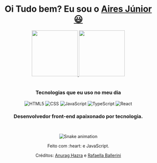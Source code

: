 <div>
  
  <h1 align="center">
    Oi Tudo bem? Eu sou o 
    <a href="https://www.linkedin.com/in/aires-junior/">Aires Júnior 😃️</a>
  </h1>
  
</div>

<div align="center">
  <a href="https://github.com/airesjr">
    <img height="150em" src="https://github-readme-stats.vercel.app/api?username=AiresJr&count_private=true&include_all_commits=true&show_icons=true&theme=dracula&hide_border=false&show_owner=true"/>
    <img height="150em" src="https://github-readme-stats.vercel.app/api/top-langs/?username=AiresJr&theme=dracula&hide_border=false&&layout=compact"/>
  </a>
</div>

<div align="center" valign="top"><br>
  
### Tecnologias que eu uso no meu dia

<img align="center" alt="HTML5" src="https://img.shields.io/badge/HTML5-E34F26?style=for-the-badge&logo=html5&logoColor=white"/>
<img align="center" alt="CSS" src="https://img.shields.io/badge/CSS-239120?&style=for-the-badge&logo=css3&logoColor=white"/>
<img align="center" alt="JavaScript" src="https://img.shields.io/badge/JavaScript-F7DF1E?style=for-the-badge&logo=javascript&logoColor=black"/>
<img align="center" alt="TypeScript" src="https://img.shields.io/badge/TypeScript-007ACC?style=for-the-badge&logo=typescript&logoColor=white"/>
<img align="center" alt="React" src="https://img.shields.io/badge/React-20232A?style=for-the-badge&logo=react&logoColor=61DAFB"/>

### Desenvolvedor front-end apaixonado por tecnologia.
  
</div></br>

<div align="center">

  ![Snake animation](https://github.com/danielbped/danielbped/blob/output/github-contribution-grid-snake.svg)
  
</div>

<div align="center">
  <p>Feito com :heart: e JavaScript.</p>
  <p>Créditos: <a href="https://github.com/anuraghazra/github-readme-stats">Anurag Hazra</a> e <a href="https://github.com/rafaballerini">Rafaella Ballerini</a></p>
</div>

</div>
